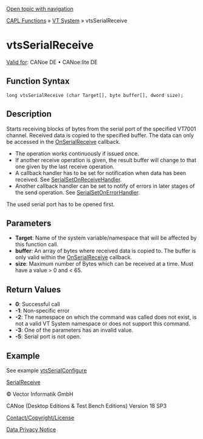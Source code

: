 [Open topic with navigation](../../../../../CANoeDEFamily.htm#Topics/CAPLFunctions/VTSystem/Functions/CAPLfunctionVTSvtsSerialReceive.md)

[CAPL Functions](../../CAPLfunctions.md) » [VT System](../CAPLfunctionsVTSystemOverview.md) » vtsSerialReceive

# vtsSerialReceive

[Valid for](../../../Shared/FeatureAvailability.md): CANoe DE • CANoe:lite DE

## Function Syntax

```
long vtsSerialReceive (char Target[], byte buffer[], dword size);
```

## Description

Starts receiving blocks of bytes from the serial port of the specified VT7001 channel. Received data is copied to the specified buffer. The data can only be accessed in the [OnSerialReceive](CAPLfunctionVTSOnSerialReceive.md) callback.

- The operation works continuously if issued once.
- If another receive operation is given, the result buffer will change to that one given by the last receive operation.
- A callback handler has to be set for notification when data has been received. See [SerialSetOnReceiveHandler](CAPLfunctionVTSSerialSetOnReceiveHandler.md).
- Another callback handler can be set to notify of errors in later stages of the send operation. See [SerialSetOnErrorHandler](CAPLfunctionVTSSerialSetOnErrorHandler.md).

The used serial port has to be opened first.

## Parameters

- **Target**: Name of the system variable/namespace that will be affected by this function call.
- **buffer**: An array of bytes where received data is copied to. The buffer is only valid within the [OnSerialReceive](CAPLfunctionVTSOnSerialReceive.md) callback.
- **size**: Maximum number of Bytes which can be received at a time. Must have a value > 0 and < 65.

## Return Values

- **0**: Successful call
- **-1**: Non-specific error
- **-2**: The namespace on which the command was called does not exist, is not a valid VT System namespace or does not support this command.
- **-3**: One of the parameters has an invalid value.
- **-5**: Serial port is not open.

## Example

See example [vtsSerialConfigure](CAPLfunctionVTSvtsSerialConfigure.md)

[SerialReceive](CAPLfunctionVTSSerialReceive.md)

© Vector Informatik GmbH

CANoe (Desktop Editions & Test Bench Editions) Version 18 SP3

[Contact/Copyright/License](../../../Shared/ContactCopyrightLicense.md)

[Data Privacy Notice](https://www.vector.com/int/en/company/get-info/privacy-policy/)
